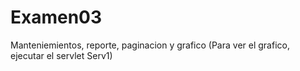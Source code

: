 # Examen03
Manteniemientos, reporte, paginacion y grafico (Para ver el grafico, ejecutar el servlet Serv1)
